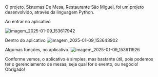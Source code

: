 O projeto, Sistemas De Mesa, Restaurante São Miguel, foi um projeto desenvolvido, através da linguagem Python. 




Ao entrar no aplicativo



![imagem_2025-01-09_153617942](https://github.com/user-attachments/assets/a935319b-77f8-46d8-a909-46135dd8c176)




Dentro do aplicativo
![imagem_2025-01-09_153643902](https://github.com/user-attachments/assets/09d00762-fbb8-410f-bd94-0906beeec285)





Algumas funções, no aplicativo.
![imagem_2025-01-09_153911926](https://github.com/user-attachments/assets/01600824-1135-4eac-b8d4-6aa2e61c29a4)





Conforme vemos, o aplicativo é simples, mas bastante útil, pois podemos ter o gerenciamento de mesas, seja qual for o evento, ou negócio!
Obrigado!


